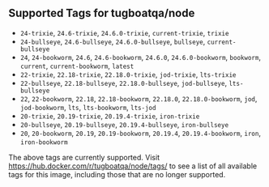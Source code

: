 ## Supported Tags for tugboatqa/node

* `24-trixie`, `24.6-trixie`, `24.6.0-trixie`, `current-trixie`, `trixie`
* `24-bullseye`, `24.6-bullseye`, `24.6.0-bullseye`, `bullseye`, `current-bullseye`
* `24`, `24-bookworm`, `24.6`, `24.6-bookworm`, `24.6.0`, `24.6.0-bookworm`, `bookworm`, `current`, `current-bookworm`, `latest`
* `22-trixie`, `22.18-trixie`, `22.18.0-trixie`, `jod-trixie`, `lts-trixie`
* `22-bullseye`, `22.18-bullseye`, `22.18.0-bullseye`, `jod-bullseye`, `lts-bullseye`
* `22`, `22-bookworm`, `22.18`, `22.18-bookworm`, `22.18.0`, `22.18.0-bookworm`, `jod`, `jod-bookworm`, `lts`, `lts-bookworm`, `lts-jod`
* `20-trixie`, `20.19-trixie`, `20.19.4-trixie`, `iron-trixie`
* `20-bullseye`, `20.19-bullseye`, `20.19.4-bullseye`, `iron-bullseye`
* `20`, `20-bookworm`, `20.19`, `20.19-bookworm`, `20.19.4`, `20.19.4-bookworm`, `iron`, `iron-bookworm`

The above tags are currently supported. Visit https://hub.docker.com/r/tugboatqa/node/tags/ to see a list of all available tags for this image, including those that are no longer supported.
